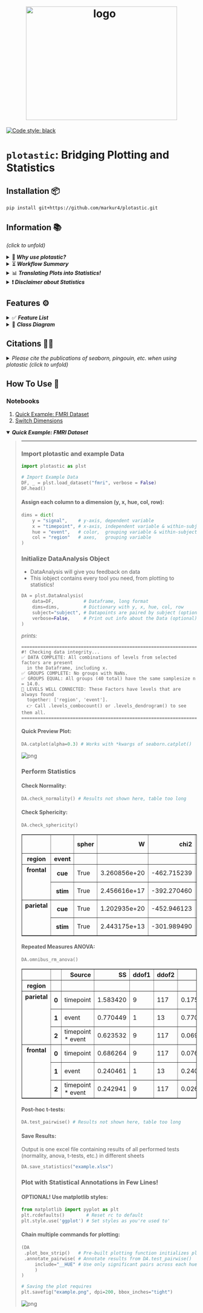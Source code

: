 <h1 align="center">
  <img src="Figures & Logos/plotastic_logo.png" width="400px" height="300px" alt="logo">
</h1>

[![Code style: black](https://img.shields.io/badge/code%20style-black-000000.svg)](https://github.com/psf/black)

# `plotastic`: Bridging Plotting and Statistics


[//]:<== Installation =================================================================>
## Installation 📦

``` bash
pip install git+https://github.com/markur4/plotastic.git
```

[//]:<== Information ==================================================================>
## Information 📚 
*(click to unfold)*

[//]:<--------------------------------------------------------------------------------->
<details><summary> 🤔<b><i> Why use plotastic?  </i></b> </summary>
<blockquote>
<hr>

#### Statistics made Posssible for EVERYONE:
- Well-known and intuitive parameters used in `seaborn` (***x***, ***y***, ***hue***, ***row***, ***col***)
   are 'translated' into terms used for inferential statistics (*between*, *within*,
  *dv*, etc.) 
  - **-> *If you know how to plot with seaborn, you can apply basic statistical
    analyses!***
- No need need to retype the same arguments of column names into all different tests!

#### Optimized Plotting with `matplotlib`:
- Make multi-layered pre-configured plots in just one line!
- Don't google/remember code, print out pre-built snippets of complex multi-layered
  plots and modify them!

#### Sturdy:
- plotastic doesn't re-invent the wheel: It's focused on using well established classes,
  functions and libraries (`pd.DataFrame`, `plt.subplots`, `sns.catplot`, pingouin,
  statannotations, etc). It's just a wrapper that makes it easier to use them together!
- plotastic provides feedback on how each step of data import, transformation, formatting or
  categorization has affected your table, giving beginners the confidence of knowing
  what they're doing!
  
#### Controllable:
- plotastic outputs common matplotlib figures (`ax`, `fig`). You can modify them like
  any other!
- User keyword arguments are passed through plotastic to `seaborn` and `pingouin`, so
  you can use all their options!


#### Reviewable:
- We provide snippets that demonstrate of what just happened under the hood, so you can
  backcheck and thoroughly document your work!

[//]:<-- end of 🤔 Why use plotastic? ------------------------------------------------->
</blockquote>
</details>




[//]:<--------------------------------------------------------------------------------->
<details><summary> ⏳<b><i> Workflow Summary</b> </i>  </summary>
<blockquote>
<hr>

1. **🧮 Import & Prepare your pandas DataFrame**
   - We require a long-format pandas dataframe with categorical columns
   - If it works with seaborn, it works with plotastic!
2. **🔀 Make a DataAnalysis Object**
   - `DataAnalysis(DataFrame, dims={x, y, hue, row, col})`
   - Check for empty data groups, differing samplesizes, NaN-count, etc. automatically
3. **✅ Explore Data**
   - Check Data integrity, unequal samplesizes, empty groups, etc.
   - Quick preliminary plotting with e.g. `DataAnalysis.catplot()`
4. **🔨 Adapt Data**
   - Categorize multiple columns at once
   - Transform dependent variable
   - Each step warns you, if you introduced NaNs without knowledge!
   - etc.
5. **✨ Perform Statistical Tests** ✨
   - Check Normality, Homoscedasticity, Sphericity
   - Perform Omnibus tests (ANOVA, RMANOVA, Kruskal-Wallis, Friedman)
   - Perform PostHoc tests (Tukey, Dunn, Wilcoxon, etc.) based on `pg.pairwise_tests()`
6. **📊 Plot figure**
   - Use pre-defined and optimized multi-layered plots with one line (e.g. strip over
     box)!
   - Print ready to use matplotlib snippets (kinda like Copilot, but tested!) ...
   - Annotate statistical results (\*, \*\*, \*\*\*, etc.) with full control over which
     data to include or exclude!
7. **💿 Save all results at once!**
   - One DataAnalysis object holds: 
     - One DataFrame in `self.data`
     - One Figure in `self.fig`, `self.axes`
     - Multiple statistical results: `self.results`
   - Use `DataAnalysis.save_statistics()` to save all results to different sheets
     collected in one .xlsx filesheet per test

[//]:<-- end of ⏳ Workflow Summary --------------------------------------------------->
</blockquote>
</details>



[//]:<--------------------------------------------------------------------------------->
<details><summary> 📊<b><i> Translating Plots into Statistics!</i> </b> </summary>
<blockquote>
<hr>

### In Principle:
- Categorical data is separable into `seaborn`'s categorization parameters: ***x***,
  ***y***, ***hue***, ***row***, ***col***. We call those *"dimensions"*.
- These dimensions are assigned to statistical terms:
  - ***y*** is the ***dependent variable*** (***DV***)
  - ***x*** and ***hue*** are ***independent variables*** (***IV***) and are treated as
    ***within/between factors*** (categorical variables)
  - ***row*** and ***col*** are ***grouping variables*** (categorical variables)
  - A ***subject*** may be specified for within/paired study designs (categorical variable)
- For each level of ***row*** or ***col*** (or for each combination of ***row***- and ***col*** levels),
  statistical tests will be performed with regards to the two-factors ***x*** and ***hue***

### Example with ANOVA:
- Imagine this example data: 
  - Each day you measure the tip of a group of people. 
  - For each tip, you note down the ***day***, ***gender***, ***age-group*** and whether they ***smoke*** or
    not. 
  - Hence, this data has 4 categorical dimensions, each with 2 or more *levels*:
    - ***day***: 4 levels (*monday*, *tuesday*, *wednesday*, *Thursday*)
    - ***gender***: 2 levels (*male*, *female*)
    - ***age-group***: 2 levels (*young*, *old*)
    - ***smoker***: 2 levels (*yes*, *no*)
- Each category is assigned to a place of a plot, and when calling statistical tests, we
  assign them to statistical terms (in comments):
  - ```python
      # dims is short for dimensions
      dims = dict(         # STATISTICAL TERM:
         y = "tip",        # -> dependent variable
         x = "day",        # -> independent variable (within/between factor)
         hue = "gender",   # -> independent variable (within/between factor)
         row = "smoker",   # -> grouping variable
         col = "age-group" # -> grouping variable
      )
      ```
- We perform statistical testing groupwise:
  - For each level-combinations of ***smoker*** and ***age-group***, a two-way ANOVA
    will be performed (with ***day*** and ***gender*** as ***between*** factors for each
    datagroup):
    - 1st ANOVA includes datapoints where ***smoker**=yes* AND ***age-group**=young*
    - 2nd ANOVA includes datapoints where ***smoker**=yes* AND ***age-group**=old*
    - 3rd ANOVA includes datapoints where ***smoker**=no* AND ***age-group**=young*
    - 4th ANOVA includes datapoints where ***smoker**=no* AND ***age-group**=old*
  - Three-way ANOVAs are not possible (yet), since that would require setting e.g. ***col***
  as the third factor, or implementing another dimension (e.g. ***hue2***).

[//]:<end of 📊 Translating Plots into Statistics! ------------------------------------>
</blockquote>
</details>



[//]:<--------------------------------------------------------------------------------->
<details><summary> <b>❗️<i> Disclaimer about Statistics </i></b> </summary>
<blockquote>
<hr>

### This software was inspired by ...

- ... ***Intuitive Biostatistics*** - Fourth Edition (2017); Harvey Motulsky
- ... ***Introduction to Statistical Learning with applications in Python*** - First
  Edition (2023); Gareth James, Daniela Witten, Trevor Hastie, Robert Tibshirani,
  Jonathan Taylor
- ... talking to other scientists struggling with statistics

#### ✅ `plotastic` can help you with...

- ... gaining some practical experience when learning statistics
- ... quickly gain statistical implications about your data without switching to another
  software
- ... making first steps towards a full statistical analysis
- ... plotting publication grade figures (check statistics results with other software)
- ... publication grade statistical analysis **IF** you really know what you're doing OR
  you have back-checked your results by a professional statistician
- ... quickly test data transformations (log)

#### 🚫 `plotastic` can NOT ...

- ... replace a professional statistician
- ... teach you statistics, you need some basic knowledge (but is awesome for
  practicing!)
- ... test for multicolinearity (Absence of multicolinearity is required by ANOVA!)
- ... perform stringent correction for multiple testing (e.g. bonferoni), as statistical
  tests are applied to sub-facets of the whole dataframe for each axes, which depends on
  the definition of x, hue, col, etc. Hence, corrected p-values might over-estimate the
  significance of your results.

#### 🟡 Be **critical** and **responsible** with your statistical analysis!

- **Expect Errors:** Don't trust automated systems like this one!
- **Document your work in *ridiculous detail***:
  - Include the applied tests, the number of technical replicates and the number of
    biological/independent in each figure legend
  - State explicitly what each datapoint represents:
    - 1 datapoint = 1 Technical replicate?  
    - 1 datapoint = The mean of all technical replicate per independent
      replicate/subject?
  - State explicitly what the error-bars mean: Standard deviation? Confidence interval?
  - (Don't mix technical with biological/independent variance)
  - Report if/how you removed outliers
  - Report if you did or did not apply correction methods (multiple comparisons,
    Greenhouse Geyser, etc.) and what your rationale is (exploratory vs. confirmatory
    study? Validation through other methods to reduce Type I error?)
- **Check results with professionnals:**
  - *"Here is my data, here is my question, here is my analysis, here is my
    interpretation. What do you think?"*

[//]:<end of ❗️ Disclaimer about Statistics-------------------------------------------->
</blockquote>
</details>



[//]:<== Features =====================================================================>
## Features ⚙️


<details><summary>  ✅ <b><i> Feature List </i></b> </summary>
<blockquote>
<hr>

- **✅: Complete and tested**
- **👍: Complete**
- **📆: Planned or unfinished (no date)**
- **🤷: Maybe..? (Rather not...)**
- **🚫: Not planned, don't want**
- **😣: Help Please..?**


[//]:<--------------------------------------------------------------------------------->
<details open><summary>  <b><i>  Plotting   </i></b> </summary>
<blockquote>

- 👍 Make and Edit Plots: *Implemented ✅*
  - *All (non-facetgrid) seaborn plots should work, not tested*
- 👍 Printable Code Snippets: *Implemented ✅*
- 📆 QQ-Plot
- 📆 Kaplan-Meyer-Plot
- 🤷 Interactive Plots (where you click stuff and adjust scale etc.)
  - *That's gonna be alot of work!*
- 🚫 Support for `seaborn.FacetGrid`
  - *Why not? - `plotastic` uses matplotlib figures and fills its axes with seaborn plot
    functions. In my opinion, that's the best solution that offers the best adaptibility
    of every plot detail while bieng easy to maintain*
- 🚫 Support for `seaborn.objects` (same as Facetgrid)
  - *Why not? - I don't see the need to refactor the code*
- 😣 **NEED HELP WITH:** The hidden state of `matplotlib` figures/plots/stuff that gets drawn:
  - *I want to save the figure in `DataAnalysis.fig` attribute. As simple as that sounds,
    matplotlib does weird stuff, not applying changes after editing the plot.* 
  - *It'd be cool if I could control the changes to a DataAnalysis object better (e.g.
    using `inplace=True` like with `pd.DataFrames`). But I never figured out how to
    control matplotlib figure generation, even with re-drawing the figure with canvas.
    It's a mess and I wasted so much time already.*

[//]:<end of Plotting ----------------------------------------------------------------->
</blockquote>
</details>



[//]:<--------------------------------------------------------------------------------->
<details open><summary>  <b><i>  Multi-Layered Plotting   </i></b> </summary>
<blockquote>

- ✅ Box-plot + swarm
- 👍 Box-plot + strip
- 📆 Violin + swarm/strip

[//]:<end of Multi-Layered Plotting --------------------------------------------------->
</blockquote>
</details>


[//]:<--------------------------------------------------------------------------------->
<details open><summary>  <b><i>  Statistics   </i></b> </summary>
<blockquote>

- Assumption testing
  - ✅ Normality (e.g. Shapiro-Wilk)
  - ✅ Homoscedasticity (e.g. Levene)
  - ✅ Sphericity (e.g. Mauchly)
- Omnibus tests
  - ✅ ANOVA, RMANOVA, Kruskal-Wallis, Friedman
  - 📆 Mixed ANOVA
  - 📆 Annotate Results into Plot
- PostHoc
  - ✅ `pg.pairwise_tests()`
    - *Works with all primary options. That includes all parametric,
    non-parametric, paired, unpaired, etc. tests (t-test, paired t-test, MWU, Wilcoxon,
    etc.)*
  - ✅ Annotate Stars into plots (\*, \*\*, etc.)
    - *Specific pairs can be included/excluded from annotation*
  - 📆 Make correction for multiple testing go over complete DataFrame and not Facet-wise: 
- Bivariate
  - 📆 Find and Implement system to switch between numerical and categorical x-axis
    - *Function to convert numerical data into categorical data by binning?*
  - 📆 Pearson, Spearman, Kendall
- Printable Snippets
  - 📆 Snippets for all implemented tests

[//]:<end of Statistics --------------------------------------------------------------->
</blockquote>
</details>


[//]:<--------------------------------------------------------------------------------->
<details open><summary>  <b><i>   Analysis Pipelines   </i></b> </summary>
<blockquote>

*Idea: Put all those statistical tests into one line. I might work on this only after
everything's implemented and working confidently and well!*
- 🤷 `between_samples(parametric=True)`:    ANOVA + Tukey (if Normality &
  Homoscedasticity are given)
- 🤷 `between_samples(parametric=False)`:  Kruskal-Wallis + Dunn
- 🤷 `within_samples(parametric=True)`:      RM-ANOVA + multiple paired t-tests (if
  Normality & Sphericity are given)
- 🤷 `within_samples(parametric=False)`:    Friedman + multiple Wilcoxon

[//]:<end of Analysis Pipelines ------------------------------------------------------->
</blockquote>
</details>


[//]:<end of ✅ Feature List ==========================================================>
</blockquote> 
</details>




[//]:<=================================================================================>
<details><summary>🌳 <b><i>Class Diagram </b></i> </summary>
<blockquote>
<hr>


- 🛑 Not everything shown here is implemented and not everything that's implemented is shown here!
- 🖱️ **Click** on a class to see its source code!


```mermaid
classDiagram
   



   %% == ANALYSIS ======================================================================
   
   class pd_DataFrame{
      ...
      ....()
   }
   class Dims {
      x: str 
      y: str
      hue: str =None
      row: str =None
      col: str =None
      set(**kwargs, inplace: bool =False)
      switch(*keys, **kwargs inplace: bool =False)
   }
   class DimsAndLevels {

      data: pd.DataFrame
      dims: Dims

      title.setter()
      %%_empty_groups(property)
      factors_all(property) [x,y,hue,row,col]
      factors_xhue(property) [x,hue]
      factors_rowcol(property) [row,col]
      levels_dict_factor(property) = dict(f1:[l1, l2, ...], f2:[...], ...)
      levelkeys(property) = [(f1_l1, f2_l1), (f1_l1, f2_l2), ...]
      ....()
   }
   class DataFrameTool{
      levels: list[tuple[str]] =None
      subject: str =None
      verbose: bool =False
      catplot(kind="strip") -> sns.FacetGrid
      transform_y() -> self
      data_describe() -> pd.DataFrame
      data_categorize() -> self
      data_iter__key_facet(property) -> Generator
      ....()
   }

   pd_DataFrame *-- DimsAndLevels
   Dims *-- DimsAndLevels
   DimsAndLevels <|-- DataFrameTool
   DataFrameTool <|-- PlotTool
   DataFrameTool <|-- StatTest


   %% == STATISTICS ====================================================================

   class pingouin{
      <<Statistics Library>>
      anova()
      rm_anova()
      pairwise_tests()
      ....()
   }
   class StatResults{
      <<Storage>>
      DF_normality: pd.DataFrame = "not tested"
      DF_homoscedasticity: pd.DataFrame = "not tested"
      DF_sphericity: pd.DataFrame = "not tested"
      DF_posthoc: pd.DataFrame = "not tested"
      DF_omnibus: pd.DataFrame = "not tested"
      DF_bivariate: pd.DataFrame = "not tested"
      ...
      normal(property):bool ="not assessed"
      homoscedastic(property):bool ="unknown"
      spherical(property):bool ="unknown"
      parametric(property):bool =None
      assess_normality()
      save()
      ....()
   }
   class StatTest{
      <<BaseObject>>
      ALPHA: float = 0.05
      ALPHA_TOLERANCE: float = 0.075
      results: StatResults 
      ...
      set_alpha()
      set_alpha_tolerance()
      _p_to_stars(p: float) -> str
      _effectsize_to_words(effectsize: float) -> str
      ....()
   }
   class Assumptions{
      ...
      check_normality()
      check_normality_SNIP()
      check_sphericity()
      check_homoscedasticity()
      ....()
   }
   class Omnibus{
      ...
      omnibus_anova()
      omnibus_anova_SNIP()
      omnibus_rmanova()
      omnibus_kruskal()
      ....()
   }
   class PostHoc{
      ...
      test_pairwise(paired, parametric)
      ....()
   }
   class Bivariate{
      ...
      test_pearson()
      test_pearson_SNIP()
      test_spearman()
      test_kendall()
      ....()
   }

   StatResults *-- StatTest
   StatTest <|-- Assumptions

   Assumptions  <|-- PostHoc
   Assumptions  <|-- Omnibus
   Assumptions  <|-- Bivariate
   pingouin .. Assumptions: Uses


   %% == PLOTTING ======================================================================

   class rc{
      <<Runtime Config>>
      FONTSIZE
      STYLE_PAPER
      STYLE_PRESENTATION
      set_style()
      set_palette()
   }
   class matplotlib{
      <<Plotting Objects>>
      ...
      Axes
      Figure
      fig.legend()
      ....()
   }
   class PlotTool{
      fig: mpl.figure.Figure
      axes: mpl.axes.Axes
      ...
      subplots() -> (fig, axes)
      fillaxes(kind="strip") -> (fig, axes)

      axes_nested(property) -> np.ndarray(axes).shape(1,1)
      axes_iter__key_ax(property) -> ax
      
   }
   class PlotEdits{
      edit_titles(titles:dict) -> None
      edit_titles_SNIP()
      edit_xy_axis_labels(labels:dict) -> None
      edit_yticklabels_log_minor(ticks:dict) -> None
      ....()
   }
   class MultiPlot{
      <<Library of pre-built Plots>>

      plot_box_strip()
      plot_box_strip_SNIP()
      plot_bar_swarm()
      plot_qqplot()
      ....()
   }

   matplotlib *-- PlotTool
   matplotlib <.. rc: Configures
   PlotTool <|-- PlotEdits
   PlotEdits <|-- MultiPlot


   %% == DATAANALYSIS ==================================================================

   class Annotator{
      _annotated: bool =False
      ...
      _check_include_exclude()
      iter__key_df_ax(PH:pd.DataFrame) -> Generator
      annotate_pairwise()
      ....()
   }
   class Filer{
      <<service>>
      title: str ="untitled"
      prevent_overwrite()
   }
   class DataAnalysis{
      <<Interface>>
      %% FIGURES DON'T NEED TITLES, WE EDIT THEM AFTERWARDS
      title = "untitled" 
      filer: Filer 
      ...
      title_add()
      save_statistics()
      ....()
   }

   MultiPlot <|-- Annotator
   Omnibus <|-- Annotator
   PostHoc <|-- Annotator
   Bivariate <|-- Annotator

   Filer *-- DataAnalysis

   Annotator --|> DataAnalysis


   %% == Links =========================================================================

   %% dimensions 
   click Dims href "https://github.com/markur4/plotastic/blob/main/src/plotastic/dimensions/dims.py" 
   click DimsAndLevels href "https://github.com/markur4/plotastic/blob/main/src/plotastic/dimensions/dimsandlevels.py" 
   click DataFrameTool href "https://github.com/markur4/plotastic/blob/main/src/plotastic/dimensions/dataframetool.py" 

   %% stat
   click StatResults href "https://github.com/markur4/plotastic/blob/main/src/plotastic/stat/statresults.py"
   click StatTest href "https://github.com/markur4/plotastic/blob/main/src/plotastic/stat/stattest.py" 
   click Assumptions href "https://github.com/markur4/plotastic/blob/main/src/plotastic/stat/assumptions.py" 
   click Omnibus href "https://github.com/markur4/plotastic/blob/main/src/plotastic/stat/omnibus.py"
   click PostHoc href "https://github.com/markur4/plotastic/blob/main/src/plotastic/stat/posthoc.py"

   %% plotting
   click rc href "https://github.com/markur4/plotastic/blob/main/src/plotastic/plotting/rc.py"
   click PlotTool href "https://github.com/markur4/plotastic/blob/main/src/plotastic/plotting/plottool.py"
   click PlotEdits href "https://github.com/markur4/plotastic/blob/main/src/plotastic/plotting/plotedits.py"
   click MultiPlot href "https://github.com/markur4/plotastic/blob/main/src/plotastic/plotting/multiplot.py"

   %% dataanalysis
   click Annotator href "https://github.com/markur4/plotastic/blob/main/src/plotastic/dataanalysis/annotator.py"
   click Filer href "https://github.com/markur4/plotastic/blob/main/src/plotastic/dataanalysis/filer.py"
   click DataAnalysis href "https://github.com/markur4/plotastic/blob/main/src/plotastic/dataanalysis/dataanalysis.py"



```

[//]:<end of 🌳 Class Diagram =========================================================>
</blockquote>
</details>





[//]:<=================================================================================>
## Citations ✍🏻
<details><summary> <i> Please cite the publications of seaborn, pingouin, etc. when using plotastic (click to unfold) </i> </summary>
<blockquote>
<hr>

- *Vallat, R. (2018). Pingouin: statistics in Python. Journal of Open Source Software,
  3(31), 1026. <https://doi.org/10.21105/joss.01026>*
- *Waskom, M. et al. (2021). mwaskom/seaborn: v0.11.1 (January 2021). Zenodo.
  <http://doi.org/10.5281/zenodo.4547176>*

[//]:<end of Citations ================================================================>
</blockquote>
</details>




## How To Use 📖

[//]:<=================================================================================>

### Notebooks
1. [Quick Example: FMRI Dataset](How_To_Use/quick_example_fmri.ipynb)
2. [Switch Dimensions](How_To_Use/dimensions.ipynb)
   

[//]:<=================================================================================>
[//]:<.ipynb Notebooks taken from How_To_Use.ipynb>
[//]:<Converted using:>
[//]:<jupyter nbconvert --to markdown your_notebook.ipynb>
<details open><summary> <i><b> Quick Example: FMRI Dataset </b></i> </summary>
<blockquote>

<hr>


### Import plotastic and example Data


```python
import plotastic as plst

# Import Example Data
DF, _ = plst.load_dataset("fmri", verbose = False)
DF.head()
```

#### Assign each column to a dimension (y, x, hue, col, row):


```python
dims = dict(
    y = "signal",    # y-axis, dependent variable
    x = "timepoint", # x-axis, independent variable & within-subject factor
    hue = "event",   # color,  grouping variable & within-subject factor
    col = "region"   # axes,   grouping variable
)
```

### Initialize DataAnalysis Object
- DataAnalysis will give you feedback on data
- This iobject contains every tool you need, from plotting to statistics!


```python
DA = plst.DataAnalysis(
    data=DF,           # Dataframe, long format
    dims=dims,         # Dictionary with y, x, hue, col, row 
    subject="subject", # Datapoints are paired by subject (optional)
    verbose=False,     # Print out info about the Data (optional)
)
```
*prints:*

    ===============================================================================
    #! Checking data integrity...
    ✅ DATA COMPLETE: All combinations of levels from selected factors are present
      in the Dataframe, including x.
    ✅ GROUPS COMPLETE: No groups with NaNs.
    ✅ GROUPS EQUAL: All groups (40 total) have the same samplesize n = 14.0.
    🌳 LEVELS WELL CONNECTED: These Factors have levels that are always found
      together: ['region', 'event'].
      👉 Call .levels_combocount() or .levels_dendrogram() to see them all.
    ===============================================================================


#### Quick Preview Plot:


```python
DA.catplot(alpha=0.3) # Works with *kwargs of seaborn.catplot()
```


    
![png](How_To_Use/quick_example_fmri_files/quick_example_fmri_7_0.png)
    





### Perform Statistics

#### Check Normality:


```python
DA.check_normality() # Results not shown here, table too long
```


#### Check Sphericity:


```python
DA.check_sphericity()
```




<div>
<table border="1" class="dataframe">
  <thead>
    <tr style="text-align: right;">
      <th></th>
      <th></th>
      <th>spher</th>
      <th>W</th>
      <th>chi2</th>
      <th>dof</th>
      <th>pval</th>
      <th>group count</th>
      <th>n per group</th>
    </tr>
    <tr>
      <th>region</th>
      <th>event</th>
      <th></th>
      <th></th>
      <th></th>
      <th></th>
      <th></th>
      <th></th>
      <th></th>
    </tr>
  </thead>
  <tbody>
    <tr>
      <th rowspan="2" valign="top">frontal</th>
      <th>cue</th>
      <td>True</td>
      <td>3.260856e+20</td>
      <td>-462.715239</td>
      <td>44</td>
      <td>1.0</td>
      <td>10</td>
      <td>[14, ...]</td>
    </tr>
    <tr>
      <th>stim</th>
      <td>True</td>
      <td>2.456616e+17</td>
      <td>-392.270460</td>
      <td>44</td>
      <td>1.0</td>
      <td>10</td>
      <td>[14, ...]</td>
    </tr>
    <tr>
      <th rowspan="2" valign="top">parietal</th>
      <th>cue</th>
      <td>True</td>
      <td>1.202935e+20</td>
      <td>-452.946123</td>
      <td>44</td>
      <td>1.0</td>
      <td>10</td>
      <td>[14, ...]</td>
    </tr>
    <tr>
      <th>stim</th>
      <td>True</td>
      <td>2.443175e+13</td>
      <td>-301.989490</td>
      <td>44</td>
      <td>1.0</td>
      <td>10</td>
      <td>[14, ...]</td>
    </tr>
  </tbody>
</table>
</div>



#### Repeated Measures ANOVA:


```python
DA.omnibus_rm_anova()
```


<div>
<table border="1" class="dataframe">
  <thead>
    <tr style="text-align: right;">
      <th></th>
      <th></th>
      <th>Source</th>
      <th>SS</th>
      <th>ddof1</th>
      <th>ddof2</th>
      <th>MS</th>
      <th>F</th>
      <th>p-unc</th>
      <th>stars</th>
      <th>p-GG-corr</th>
      <th>ng2</th>
      <th>eps</th>
    </tr>
    <tr>
      <th>region</th>
      <th></th>
      <th></th>
      <th></th>
      <th></th>
      <th></th>
      <th></th>
      <th></th>
      <th></th>
      <th></th>
      <th></th>
      <th></th>
      <th></th>
    </tr>
  </thead>
  <tbody>
    <tr>
      <th rowspan="3" valign="top">parietal</th>
      <th>0</th>
      <td>timepoint</td>
      <td>1.583420</td>
      <td>9</td>
      <td>117</td>
      <td>0.175936</td>
      <td>26.205536</td>
      <td>3.402866e-24</td>
      <td>****</td>
      <td>5.834631e-07</td>
      <td>0.542320</td>
      <td>0.222299</td>
    </tr>
    <tr>
      <th>1</th>
      <td>event</td>
      <td>0.770449</td>
      <td>1</td>
      <td>13</td>
      <td>0.770449</td>
      <td>85.316794</td>
      <td>4.483881e-07</td>
      <td>****</td>
      <td>4.483881e-07</td>
      <td>0.365706</td>
      <td>1.000000</td>
    </tr>
    <tr>
      <th>2</th>
      <td>timepoint * event</td>
      <td>0.623532</td>
      <td>9</td>
      <td>117</td>
      <td>0.069281</td>
      <td>29.541730</td>
      <td>3.262477e-26</td>
      <td>****</td>
      <td>3.521208e-06</td>
      <td>0.318157</td>
      <td>0.171882</td>
    </tr>
    <tr>
      <th rowspan="3" valign="top">frontal</th>
      <th>0</th>
      <td>timepoint</td>
      <td>0.686264</td>
      <td>9</td>
      <td>117</td>
      <td>0.076252</td>
      <td>15.988779</td>
      <td>8.285677e-17</td>
      <td>****</td>
      <td>8.940660e-05</td>
      <td>0.394411</td>
      <td>0.190812</td>
    </tr>
    <tr>
      <th>1</th>
      <td>event</td>
      <td>0.240461</td>
      <td>1</td>
      <td>13</td>
      <td>0.240461</td>
      <td>23.441963</td>
      <td>3.218963e-04</td>
      <td>***</td>
      <td>3.218963e-04</td>
      <td>0.185803</td>
      <td>1.000000</td>
    </tr>
    <tr>
      <th>2</th>
      <td>timepoint * event</td>
      <td>0.242941</td>
      <td>9</td>
      <td>117</td>
      <td>0.026993</td>
      <td>13.031063</td>
      <td>3.235739e-14</td>
      <td>****</td>
      <td>1.566020e-04</td>
      <td>0.187360</td>
      <td>0.213142</td>
    </tr>
  </tbody>
</table>
</div>



#### Post-hoc t-tests:


```python
DA.test_pairwise() # Results not shown here, table too long
```



#### Save Results:
Output is one excel file containing results of all performed tests (normality, anova,
t-tests, etc.) in different sheets


```python
DA.save_statistics("example.xlsx")
```

### Plot with Statistical Annotations in Few Lines!


#### OPTIONAL! Use matplotlib styles:


```python
from matplotlib import pyplot as plt
plt.rcdefaults()        # Reset rc to default
plt.style.use('ggplot') # Set styles as you're used to'
```

#### Chain multiple commands for plotting:


```python
(DA
 .plot_box_strip()   # Pre-built plotting function initializes plot
 .annotate_pairwise( # Annotate results from DA.test_pairwise()
     include="__HUE" # Use only significant pairs across each hue
     ) 
)

# Saving the plot requires 
plt.savefig("example.png", dpi=200, bbox_inches="tight")
```


    
![png](How_To_Use/quick_example_fmri_files/example.png)
    


[//]:<end of Citations ================================================================>
</blockquote>
</details>


